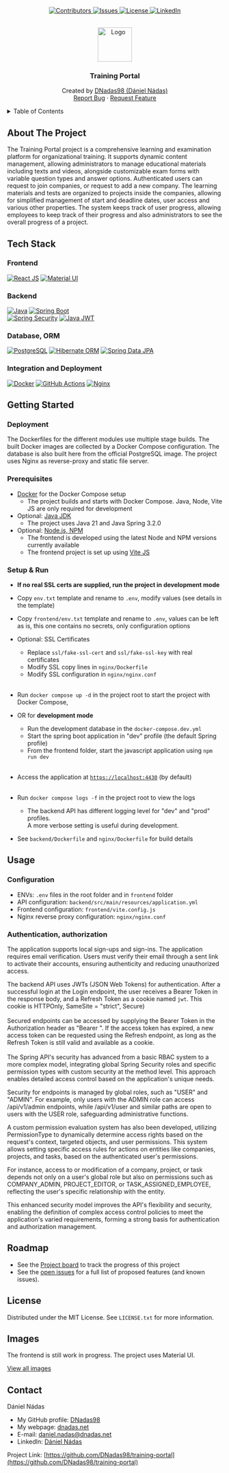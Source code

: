 <p align="center">
  <!-- <a href="https://github.com/DNadas98/training-portal/actions/workflows/nodejs.yml">
    <img src="https://img.shields.io/github/actions/workflow/status/DNadas98/training-portal/nodejs.yml?style=for-the-badge" alt="Build">
  </a> -->
  <a href="https://github.com/DNadas98/training-portal/graphs/contributors">
    <img src="https://img.shields.io/github/contributors/DNadas98/training-portal.svg?style=for-the-badge" alt="Contributors">
  </a>
  <a href="https://github.com/DNadas98/training-portal/issues">
    <img src="https://img.shields.io/github/issues/DNadas98/training-portal.svg?style=for-the-badge" alt="Issues">
  </a>
  <a href="https://github.com/DNadas98/training-portal/blob/master/LICENSE.txt">
    <img src="https://img.shields.io/github/license/DNadas98/training-portal.svg?style=for-the-badge" alt="License">
  </a>
  <a href="https://linkedin.com/in/daniel-nadas">
    <img src="https://img.shields.io/badge/-LinkedIn-black.svg?style=for-the-badge&logo=linkedin&colorB=555" alt="LinkedIn">
  </a>
</p>

<br xmlns="http://www.w3.org/1999/html"/>
<div align="center">
  <a href="https://github.com/DNadas98/training-portal">
    <img src="https://avatars.githubusercontent.com/u/125133206?v=4" alt="Logo" width="80" height="80">
  </a>

<h3 align="center">Training Portal</h3>
  <p align="center">
    Created by <a href="https://github.com/DNadas98">DNadas98 (Dániel Nádas)</a>
    <br />
    <a href="https://github.com/DNadas98/training-portal/issues">Report Bug</a>
    ·
    <a href="https://github.com/DNadas98/training-portal/issues">Request Feature</a>
  </p>
</div>

<details>
  <summary>Table of Contents</summary>
  <ol>
    <li>
      <a href="#about-the-project">About The Project</a>
      <ul>
        <li><a href="#tech-stack">Tech Stack</a></li>
      </ul>
    </li>
    <li>
      <a href="#getting-started">Getting Started</a>
      <ul>
        <li><a href="#deployment">Deployment</a></li>
        <li><a href="#prerequisites">Prerequisites</a></li>
        <li><a href="#setup--run">Setup and run</a></li>
      </ul>
    </li>
    <li>
      <a href="#usage">Usage</a>
      <ul>
        <li><a href="#configuration-of-default-api-security-middlewares">Configuration of default API security middlewares</a></li>
        <li><a href="#authentication-authorization">Authentication, authorization</a></li>
      </ul>
    </li>
    <li><a href="#roadmap">Roadmap</a></li>
    <li><a href="#images">Images</a></li>
    <li><a href="#license">License</a></li>
    <li><a href="#contact">Contact</a></li>
  </ol>
</details>

## About The Project

The Training Portal project is a comprehensive learning and examination platform for organizational training. It supports dynamic content management, allowing administrators to manage educational materials including texts and videos, alongside customizable exam forms with variable question types and answer options. Authenticated users can request to join companies, or request to add a new company. The learning materials and tests are organized to projects inside the companies, allowing for simplified management of start and deadline dates, user access and various other properties. The system keeps track of user progress, allowing employees to keep track of their progress and also administrators to see the overall progress of a project.

## Tech Stack

### Frontend

[![React JS](https://img.shields.io/badge/-React_JS-60D9FA?style=for-the-badge&logo=react&logoColor=black)](https://react.dev/)
[![Material UI](https://img.shields.io/badge/-Material_UI-003a75?style=for-the-badge&logo=mui&logoColor=white)](https://mui.com/material-ui/getting-started/)

### Backend

[![Java](https://img.shields.io/badge/-Java-ED8B00?style=for-the-badge)](https://www.java.com/en/)
[![Spring Boot](https://img.shields.io/badge/-Spring_Boot-589133?style=for-the-badge&logo=spring&logoColor=black)](https://spring.io/projects/spring-boot)  
[![Spring Security](https://img.shields.io/badge/-Spring_Security-589133?style=for-the-badge&logo=spring&logoColor=black)](https://spring.io/projects/spring-security)
[![Java JWT](https://img.shields.io/badge/-Java_JWT-CCCCCC?style=for-the-badge&logo=jsonwebtoken&logoColor=black)](https://github.com/jwtk/jjwt)

### Database, ORM

[![PostgreSQL](https://img.shields.io/badge/-PostgreSQL-4479A1?style=for-the-badge&logo=postgresql&logoColor=black)](https://www.postgresql.org/)
[![Hibernate ORM](https://img.shields.io/badge/-Hibernate_ORM-CCCCCC?style=for-the-badge&logo=hibernate&logoColor=black)](https://hibernate.org/orm/)
[![Spring Data JPA](https://img.shields.io/badge/-Spring_Data_JPA-589133?style=for-the-badge&logo=spring&logoColor=black)](https://spring.io/projects/spring-data-jpa)

### Integration and Deployment

[![Docker](https://img.shields.io/badge/-Docker-1d63ed?style=for-the-badge&logo=docker&logoColor=black)](https://www.docker.com/)
[![GitHub Actions](https://img.shields.io/badge/-GitHub_Actions-2088FF?style=for-the-badge&logo=github-actions&logoColor=black)](https://github.com/features/actions)
[![Nginx](https://img.shields.io/badge/-Nginx-227722?style=for-the-badge&logo=nginx&logoColor=black)](https://www.nginx.com/)

## Getting Started

### Deployment

The Dockerfiles for the different modules use multiple stage builds. The built Docker images are
collected by a Docker Compose configuration. The database is also built here from the official
PostgreSQL image.
The project uses Nginx as reverse-proxy and static file server.

### Prerequisites

- [Docker](https://www.docker.com/) for the Docker Compose setup
  - The project builds and starts with Docker Compose. Java, Node, Vite JS are only required
    for development
- Optional: [Java JDK](https://www.oracle.com/java/technologies/downloads/#java21)
  - The project uses Java 21 and Java Spring 3.2.0
- Optional: [Node.js, NPM](https://nodejs.org/en/download)
  - The frontend is developed using the latest Node and NPM versions currently available
  - The frontend project is set up using [Vite JS](https://vitejs.dev/)

### Setup & Run

- <strong>If no real SSL certs are supplied, run the project in development mode</strong>

- Copy `env.txt` template and rename to `.env`, modify values (see details in the
  template)
- Copy `frontend/env.txt` template and rename to `.env`, values can be left as is, this one contains
  no secrets, only configuration options
- Optional: SSL Certificates
  - Replace `ssl/fake-ssl-cert` and `ssl/fake-ssl-key` with real certificates
  - Modify SSL copy lines in `nginx/Dockerfile`
  - Modify SSL configuration in `nginx/nginx.conf`
    <br><br>
- Run `docker compose up -d` in the project root to start the project with Docker Compose,
- OR for <strong> development mode</strong>
  - Run the development database in the `docker-compose.dev.yml`
  - Start the spring boot application in "dev" profile (the default Spring profile)
  - From the frontend folder, start the javascript application using `npm run dev`
    <br><br>
- Access the application at [`https://localhost:4430`](https://localhost:4430) (by default)
  <br><br>
- Run `docker compose logs -f` in the project root to view the logs
  - The backend API has different logging level for "dev" and "prod" profiles.  
    A more verbose setting is useful during development.
- See `backend/Dockerfile` and `nginx/Dockerfile` for build details

## Usage

### Configuration

- ENVs: `.env` files in the root folder and in `frontend` folder
- API configuration: `backend/src/main/resources/application.yml`
- Frontend configuration: `frontend/vite.config.js`
- Nginx reverse proxy configuration: `nginx/nginx.conf`

### Authentication, authorization

The application supports local sign-ups and sign-ins. The application requires email verification. Users must verify their email
through a sent link to activate their accounts, ensuring authenticity and reducing unauthorized
access.

The backend API uses JWTs (JSON Web Tokens) for authentication. After a successful login at the
Login endpoint, the user receives a Bearer Token in the response body, and a Refresh Token
as a cookie named `jwt`. This cookie is HTTPOnly, SameSite = "strict", Secure)<br><br>
Secured endpoints can be accessed by supplying the Bearer Token in the Authorization
header as "Bearer ".
If the access token has expired, a new access token can be requested using the Refresh
endpoint, as long as the Refresh Token is still valid and available as a cookie.<br><br>
The Spring API's security has advanced from a basic RBAC system to a more complex model, integrating
global Spring Security roles and specific permission types with custom security at the method level.
This approach enables detailed access control based on the application's unique needs.

Security for endpoints is managed by global roles, such as "USER" and "ADMIN". For example, only
users with the ADMIN role can access /api/v1/admin endpoints,
while /api/v1/user and similar paths are open to users with the USER role, safeguarding
administrative functions.

A custom permission evaluation system has also been developed, utilizing PermissionType to
dynamically determine access rights based on the request's context, targeted objects, and user
permissions. This system allows setting specific access rules for actions on entities like
companies, projects, and tasks, based on the authenticated user's permissions.

For instance, access to or modification of a company, project, or task depends not only on a user's
global role but also on permissions such as COMPANY_ADMIN, PROJECT_EDITOR, or
TASK_ASSIGNED_EMPLOYEE, reflecting the user's specific relationship with the entity.

This enhanced security model improves the API's flexibility and security, enabling the definition of
complex access control policies to meet the application's varied requirements, forming a strong
basis for authentication and authorization management.

## Roadmap

- See the [Project board](https://github.com/users/DNadas98/projects/4) to track the
  progress of this project
- See the [open issues](https://github.com/DNadas98/training-portal/issues) for a
  full list of proposed features (and known issues).

## License

Distributed under the MIT License. See `LICENSE.txt` for more information.

## Images

The frontend is still work in progress.
The project uses Material UI.

[View all images](https://github.com/DNadas98/training-portal/tree/master/images)

## Contact

Dániel Nádas

- My GitHub profile: [DNadas98](https://github.com/DNadas98)
- My webpage: [dnadas.net](https://dnadas.net)
- E-mail: [daniel.nadas@dnadas.net](mailto:daniel.nadas@dnadas.net)
- LinkedIn: [Dániel Nádas](https://www.linkedin.com/in/daniel-nadas)

Project
Link: [https://github.com/DNadas98/training-portal](https://github.com/DNadas98/training-portal)
